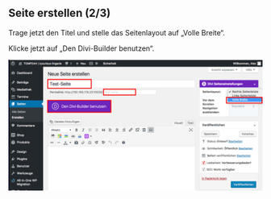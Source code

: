## Seite erstellen (2/3)

Trage jetzt den Titel und stelle das Seitenlayout auf „Volle Breite“.

Klicke jetzt auf „Den Divi-Builder benutzen“.

![image](./assets/use_divi_builder.jpg)
